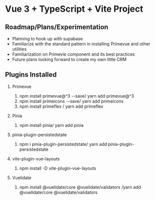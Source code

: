 # Vue 3 + TypeScript + Vite Project

## Roadmap/Plans/Experimentation

- Planning to hook up with supabase
- Familiarize with the standard pattern in installing Primevue and other utilities
- Familiarization on Primevie component and its best practices
- Future plans looking forward to create my own little CRM

## Plugins Installed

1. Primevue

   1. npm install primevue@^3 --save/ yarn add primevue@^3
   2. npm install primeicons --save/ yarn add primeicons
   3. npm install primeflex / yarn add primeflex

2. Pinia

   1. npm install pinia/ yarn add pinia

3. pinia-plugin-persistedstate

   1. npm i pinia-plugin-persistedstate/ yarn add pinia-plugin-persistedstate

4. vite-plugin-vue-layouts

   1. npm install -D vite-plugin-vue-layouts

5. Vuelidate
   1. npm install @vuelidate/core @vuelidate/validators /yarn add @vuelidate/core @vuelidate/validators
